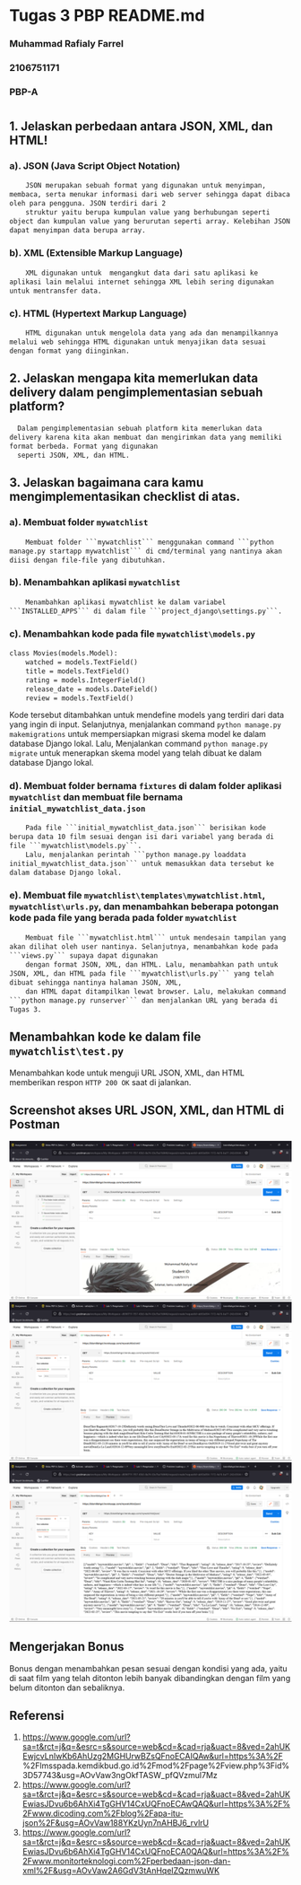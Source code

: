 # Tugas 3 PBP README.md
### Muhammad Rafialy Farrel
### 2106751171
### PBP-A

#

## 1. Jelaskan perbedaan antara JSON, XML, dan HTML!

### a). JSON (Java Script Object Notation)
        JSON merupakan sebuah format yang digunakan untuk menyimpan, membaca, serta menukar informasi dari web server sehingga dapat dibaca oleh para pengguna. JSON terdiri dari 2 
        struktur yaitu berupa kumpulan value yang berhubungan seperti object dan kumpulan value yang berurutan seperti array. Kelebihan JSON dapat menyimpan data berupa array.

### b). XML (Extensible Markup Language)
        XML digunakan untuk  mengangkut data dari satu aplikasi ke aplikasi lain melalui internet sehingga XML lebih sering digunakan untuk mentransfer data.

### c). HTML (Hypertext Markup Language)
        HTML digunakan untuk mengelola data yang ada dan menampilkannya melalui web sehingga HTML digunakan untuk menyajikan data sesuai dengan format yang diinginkan.

## 2. Jelaskan mengapa kita memerlukan data delivery dalam pengimplementasian sebuah platform?
      Dalam pengimplementasian sebuah platform kita memerlukan data delivery karena kita akan membuat dan mengirimkan data yang memiliki format berbeda. Format yang digunakan
      seperti JSON, XML, dan HTML.

## 3. Jelaskan bagaimana cara kamu mengimplementasikan checklist di atas.

### a). Membuat folder ```mywatchlist``` 
        Membuat folder ```mywatchlist``` menggunakan command ```python manage.py startapp mywatchlist``` di cmd/terminal yang nantinya akan diisi dengan file-file yang dibutuhkan.

### b). Menambahkan aplikasi ```mywatchlist```
        Menambahkan aplikasi mywatchlist ke dalam variabel ```INSTALLED_APPS``` di dalam file ```project_django\settings.py```.

### c). Menambahkan kode pada file ```mywatchlist\models.py```
```
class Movies(models.Model):
    watched = models.TextField()
    title = models.TextField()
    rating = models.IntegerField()
    release_date = models.DateField()
    review = models.TextField()
```
Kode tersebut ditambahkan untuk mendefine models yang terdiri dari data yang ingin di input. Selanjutnya, menjalankan command ```python manage.py makemigrations``` untuk 
mempersiapkan migrasi skema model ke dalam database Django lokal. Lalu, Menjalankan command ```python manage.py migrate``` untuk menerapkan skema model yang telah dibuat 
ke dalam database Django lokal.

### d). Membuat folder bernama ```fixtures``` di dalam folder aplikasi ```mywatchlist``` dan membuat file bernama ```initial_mywatchlist_data.json``` 
        Pada file ```initial_mywatchlist_data.json``` berisikan kode berupa data 10 film sesuai dengan isi dari variabel yang berada di file ```mywatchlist\models.py```.
        Lalu, menjalankan perintah ```python manage.py loaddata initial_mywatchlist_data.json``` untuk memasukkan data tersebut ke dalam database Django lokal.

### e). Membuat file ```mywatchlist\templates\mywatchlist.html```, ```mywatchlist\urls.py```, dan menambahkan beberapa potongan kode pada file yang berada pada folder ```mywatchlist```
        Membuat file ```mywatchlist.html``` untuk mendesain tampilan yang akan dilihat oleh user nantinya. Selanjutnya, menambahkan kode pada ```views.py``` supaya dapat digunakan
        dengan format JSON, XML, dan HTML. Lalu, menambahkan path untuk JSON, XML, dan HTML pada file ```mywatchlist\urls.py``` yang telah dibuat sehingga nantinya halaman JSON, XML, 
        dan HTML dapat ditampilkan lewat browser. Lalu, melakukan command ```python manage.py runserver``` dan menjalankan URL yang berada di Tugas 3.
 
## Menambahkan kode ke dalam file ```mywatchlist\test.py```
   Menambahkan kode untuk menguji URL JSON, XML, dan HTML memberikan respon ```HTTP 200 OK``` saat di jalankan.

## Screenshot akses URL JSON, XML, dan HTML di Postman
   
   ![HTML_Postman](HTML_Postman.jpg)
   ![XML_Postman](XML_Postman.jpg)
   ![JSON_Postman](JSON_Postman.jpg)

## Mengerjakan Bonus
   Bonus dengan menambahkan pesan sesuai dengan kondisi yang ada, yaitu di saat film yang telah ditonton lebih banyak dibandingkan dengan film yang belum ditonton dan sebaliknya.

## Referensi
   1. https://www.google.com/url?sa=t&rct=j&q=&esrc=s&source=web&cd=&cad=rja&uact=8&ved=2ahUKEwjcvLnIwKb6AhUzg2MGHUrwBZsQFnoECAIQAw&url=https%3A%2F        %2Flmsspada.kemdikbud.go.id%2Fmod%2Fpage%2Fview.php%3Fid%3D57743&usg=AOvVaw3ngOkfTASW_pfQVzmul7Mz
   2. https://www.google.com/url?sa=t&rct=j&q=&esrc=s&source=web&cd=&cad=rja&uact=8&ved=2ahUKEwiasJDvu6b6AhXi4TgGHV14CxUQFnoECAwQAQ&url=https%3A%2F%2Fwww.dicoding.com%2Fblog%2Fapa-itu-json%2F&usg=AOvVaw188YKzUyn7nAHBJ6_rvlrU
   3. https://www.google.com/url?sa=t&rct=j&q=&esrc=s&source=web&cd=&cad=rja&uact=8&ved=2ahUKEwiasJDvu6b6AhXi4TgGHV14CxUQFnoECA0QAQ&url=https%3A%2F%2Fwww.monitorteknologi.com%2Fperbedaan-json-dan-xml%2F&usg=AOvVaw2A6GdV3tAnHqeIZQzmwuWK
